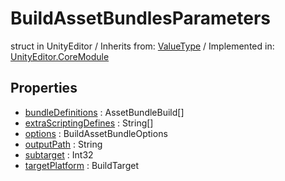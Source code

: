 # BuildAssetBundlesParameters
struct in UnityEditor
 / Inherits from: <a href="https://docs.unity3d.com/6000.0/Documentation/ScriptReference/ValueType.html" target="_blank">ValueType</a> / Implemented in: <a href="https://docs.unity3d.com/6000.0/Documentation/ScriptReference/UnityEditor.CoreModule.html" target="_blank">UnityEditor.CoreModule</a>
## Properties
- <a href="https://docs.unity3d.com/6000.0/Documentation/ScriptReference/BuildAssetBundlesParameters-bundleDefinitions.html" target="_blank">bundleDefinitions</a> : AssetBundleBuild[]
- <a href="https://docs.unity3d.com/6000.0/Documentation/ScriptReference/BuildAssetBundlesParameters-extraScriptingDefines.html" target="_blank">extraScriptingDefines</a> : String[]
- <a href="https://docs.unity3d.com/6000.0/Documentation/ScriptReference/BuildAssetBundlesParameters-options.html" target="_blank">options</a> : BuildAssetBundleOptions
- <a href="https://docs.unity3d.com/6000.0/Documentation/ScriptReference/BuildAssetBundlesParameters-outputPath.html" target="_blank">outputPath</a> : String
- <a href="https://docs.unity3d.com/6000.0/Documentation/ScriptReference/BuildAssetBundlesParameters-subtarget.html" target="_blank">subtarget</a> : Int32
- <a href="https://docs.unity3d.com/6000.0/Documentation/ScriptReference/BuildAssetBundlesParameters-targetPlatform.html" target="_blank">targetPlatform</a> : BuildTarget
